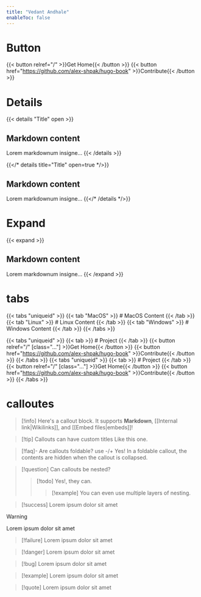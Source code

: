 ```yaml
---
title: "Vedant Andhale"
enableToc: false
---
```


# Button

{{< button relref="/" >}}Get Home{{< /button >}}
{{< button href="https://github.com/alex-shpak/hugo-book" >}}Contribute{{< /button >}}


# Details


{{< details "Title" open >}}
## Markdown content
Lorem markdownum insigne...
{{< /details >}}

{{</* details title="Title" open=true */>}}
## Markdown content
Lorem markdownum insigne...
{{</* /details */>}}

# Expand

{{< expand >}}
## Markdown content
Lorem markdownum insigne...
{{< /expand >}}

# tabs

{{< tabs "uniqueid" >}}
{{< tab "MacOS" >}} # MacOS Content {{< /tab >}}
{{< tab "Linux" >}} # Linux Content {{< /tab >}}
{{< tab "Windows" >}} # Windows Content {{< /tab >}}
{{< /tabs >}}

{{< tabs "uniqueid" >}}
{{< tab >}} # Project {{< /tab >}}
{{< button relref="/" [class="..."] >}}Get Home{{< /button >}}
{{< button href="https://github.com/alex-shpak/hugo-book" >}}Contribute{{< /button >}}
{{< /tabs >}}
{{< tabs "uniqueid" >}}
{{< tab >}} # Project {{< /tab >}}
{{< button relref="/" [class="..."] >}}Get Home{{< /button >}}
{{< button href="https://github.com/alex-shpak/hugo-book" >}}Contribute{{< /button >}}
{{< /tabs >}}

# calloutes

> [!info]
> Here's a callout block.
> It supports **Markdown**, [[Internal link|Wikilinks]], and [[Embed files|embeds]]!

> [!tip] Callouts can have custom titles
> Like this one.


> [!faq]- Are callouts foldable? use -/+
> Yes! In a foldable callout, the contents are hidden when the callout is collapsed.

> [!question] Can callouts be nested?
> > [!todo] Yes!, they can.
> > > [!example]  You can even use multiple layers of nesting.

> [!success]
> Lorem ipsum dolor sit amet

> [!warning]
> Lorem ipsum dolor sit amet

> [!failure]
> Lorem ipsum dolor sit amet

> [!danger]
> Lorem ipsum dolor sit amet

> [!bug]
> Lorem ipsum dolor sit amet

> [!example]
> Lorem ipsum dolor sit amet

> [!quote]
> Lorem ipsum dolor sit amet
